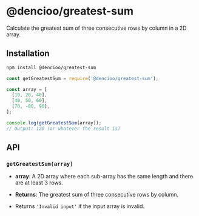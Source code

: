 # @dencioo/greatest-sum

Calculate the greatest sum of three consecutive rows by column in a 2D array.

## Installation

```bash
npm install @dencioo/greatest-sum
```
```js
const getGreatestSum = require('@dencioo/greatest-sum');

const array = [
  [10, 20, 40],
  [40, 50, 60],
  [70, -80, 90],
];

console.log(getGreatestSum(array));
// Output: 120 (or whatever the result is)
```

## API

### `getGreatestSum(array)`

- **array**: A 2D array where each sub-array has the same length and there are at least 3 rows.

- **Returns**: The greatest sum of three consecutive rows by column.

- Returns `'Invalid input'` if the input array is invalid.
